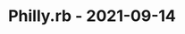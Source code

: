 ---
layout: post
title: Philly.rb - 2021-09-14
datetime: '2021-09-14T20:30:00-04:00'
name: Philly.rb
external_url: https://www.meetup.com/Phillyrb/events/280747067/
online_event: true
year_month: 2021-09
---